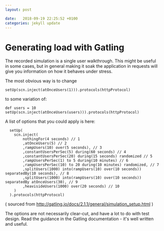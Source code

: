 ```yaml
---
layout: post

date:   2018-09-19 22:25:52 +0100
categories: jekyll update
---
```

Generating load with Gatling
============================

The recorded simulation is a single user walkthrough. This might be
useful in some cases, but in general making it soak the application in
requests will give you information on how it behaves under stress.

The most obvious way is to change

    setUp(scn.inject(atOnceUsers(1))).protocols(httpProtocol)

to some variation of:

    def users = 10
    setUp(scn.inject(atOnceUsers(users))).protocols(httpProtocol)

A list of options that you could apply is here:

      setUp(
        scn.inject(
            nothingFor(4 seconds) // 1 
            ,atOnceUsers(5) // 2                                                           
            ,rampUsers(10) over(5 seconds), // 3                                  
            ,constantUsersPerSec(5) during(60 seconds) // 4                                        
            ,constantUsersPerSec(20) during(15 seconds) randomized // 5 
            ,rampUsersPerSec(1) to 5 during(10 minutes) // 6                            
            ,rampUsersPerSec(10) to 20 during(10 minutes) randomized, // 7 
            ,splitUsers(1000) into(rampUsers(10) over(10 seconds)) separatedBy(10 seconds), // 8  
            ,splitUsers(1000) into(rampUsers(10) over(10 seconds)) separatedBy atOnceUsers(30), // 9
            ,heavisideUsers(1000) over(20 seconds) // 10
        )
      ).protocols(httpProtocol)

( sourced from
<http://gatling.io/docs/2.1.1/general/simulation_setup.html> )

The options are not necessarily clear-cut, and have a lot to do with
test design. Read the guidance in the Gatling documentation - it's well
written and useful.
